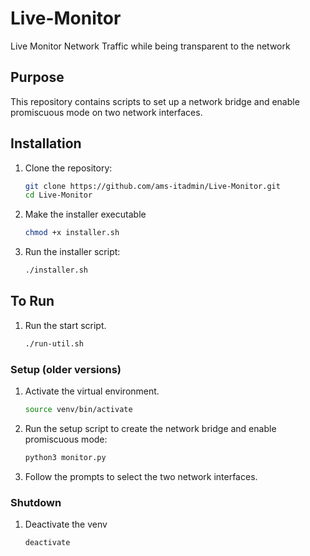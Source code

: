 # Live-Monitor
 Live Monitor Network Traffic while being transparent to the network


## Purpose

This repository contains scripts to set up a network bridge and enable promiscuous mode on two network interfaces. 

## Installation

1. Clone the repository:

   ```bash
   git clone https://github.com/ams-itadmin/Live-Monitor.git
   cd Live-Monitor
   ```

1. Make the installer executable

    ```bash
    chmod +x installer.sh
    ```
1. Run the installer script:

    ```bash
    ./installer.sh
    ```

## To Run
1. Run the start script.

    ```bash
    ./run-util.sh
    ```




### Setup (older versions)
1. Activate the virtual environment.

    ```bash
    source venv/bin/activate
    ```
2. Run the setup script to create the network bridge and enable promiscuous mode:

    ```bash
    python3 monitor.py
    ```

3. Follow the prompts to select the two network interfaces.

### Shutdown
1. Deactivate the venv

    ```bash
    deactivate
    ```

